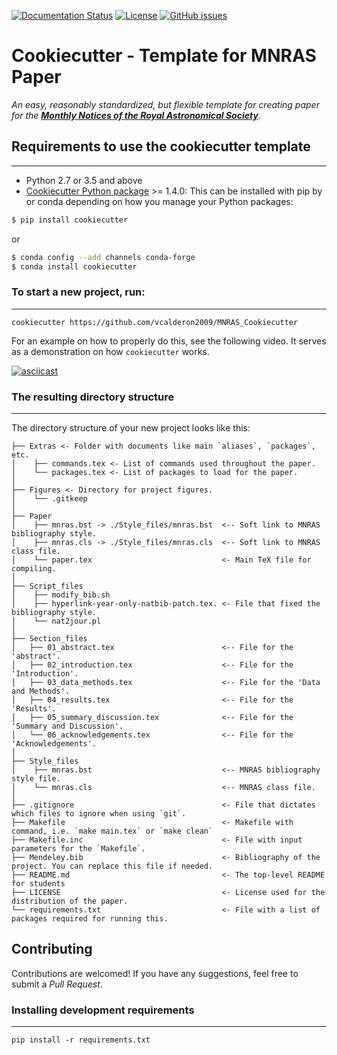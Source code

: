 [![Documentation Status](https://readthedocs.org/projects/mnras-cookiecutter/badge/?version=latest)](https://mnras-cookiecutter.readthedocs.io/en/latest/?badge=latest)
[![License](https://img.shields.io/badge/license-MIT-blue.svg)](
https://github.com/vcalderon2009/MNRAS_Cookiecutter/blob/master/LICENSE)
[![GitHub issues](https://img.shields.io/github/issues/vcalderon2009/MNRAS_Cookiecutter.svg)](
https://github.com/vcalderon2009/MNRAS_Cookiecutter/issues)




# Cookiecutter - Template for MNRAS Paper

_An easy, reasonably standardized, but flexible template for creating paper for 
the [**Monthly Notices of the Royal Astronomical Society**](https://academic.oup.com/mnras)_.

## Requirements to use the cookiecutter template
------------------------------------------------
- Python 2.7 or 3.5 and above
- [Cookiecutter Python package](http://cookiecutter.readthedocs.org/en/latest/installation.html) >= 1.4.0: This can be installed with pip by or conda depending on how you manage your Python packages:

``` bash
$ pip install cookiecutter
```

or

``` bash
$ conda config --add channels conda-forge
$ conda install cookiecutter
```

### To start a new project, run:
------------

    cookiecutter https://github.com/vcalderon2009/MNRAS_Cookiecutter

For an example on how to properly do this, see the following video. It serves as a demonstration on how `cookiecutter` works.

[![asciicast](https://asciinema.org/a/9bgl5qh17wlop4xyxu9n9wr02.png)](https://asciinema.org/a/9bgl5qh17wlop4xyxu9n9wr02)


### The resulting directory structure
------------

The directory structure of your new project looks like this: 

```
├── Extras <- Folder with documents like main `aliases`, `packages`, etc.
│    ├── commands.tex <- List of commands used throughout the paper.
│    └── packages.tex <- List of packages to load for the paper.
│
├── Figures <- Directory for project figures.
│    └── .gitkeep
│
├── Paper
│    ├── mnras.bst -> ./Style_files/mnras.bst  <-- Soft link to MNRAS bibliography style.
│    ├── mnras.cls -> ./Style_files/mnras.cls  <-- Soft link to MNRAS class file.
│    └── paper.tex                             <- Main TeX file for compiling.
│
├── Script_files
│    ├── modify_bib.sh
│    ├── hyperlink-year-only-natbib-patch.tex. <- File that fixed the bibliography style.
│    └── nat2jour.pl
│
├── Section_files
│   ├── 01_abstract.tex                        <-- File for the 'abstract'.
│   ├── 02_introduction.tex                    <-- File for the 'Introduction'.
│   ├── 03_data_methods.tex                    <-- File for the 'Data and Methods'.
│   ├── 04_results.tex                         <-- File for the 'Results'.
│   ├── 05_summary_discussion.tex              <-- File for the 'Summary and Discussion'.
│   └── 06_acknowledgements.tex                <-- File for the 'Acknowledgements'.
│
├── Style_files
│    ├── mnras.bst                             <-- MNRAS bibliography style file.
│    └── mnras.cls                             <-- MNRAS class file.
│
├── .gitignore                                 <- File that dictates which files to ignore when using `git`.
├── Makefile                                   <- Makefile with command, i.e. `make main.tex` or `make clean`
├── Makefile.inc                               <- File with input parameters for the `Makefile`.
├── Mendeley.bib                               <- Bibliography of the project. You can replace this file if needed.
├── README.md                                  <- The top-level README for students
├── LICENSE                                    <- License used for the distribution of the paper.
└── requirements.txt                           <- File with a list of packages required for running this.
```

## Contributing

Contributions are welcomed! If you have any suggestions, feel free to submit a _Pull Request_.

### Installing development requirements
------------

    pip install -r requirements.txt
